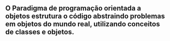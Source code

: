 ## O Paradigma de programação orientada a objetos estrutura o código abstraindo problemas em objetos do mundo real, utilizando conceitos de classes e objetos.
